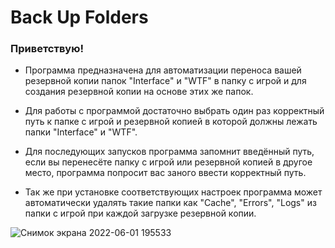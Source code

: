 # Back Up Folders

### Приветствую!

- Программа предназначена для автоматизации переноса вашей резервной копии папок "Interface" и "WTF" в папку с игрой и для создания резервной копии на основе этих же папок.

- Для работы с программой достаточно выбрать один раз корректный путь к папке с игрой и резервной копией в которой должны лежать папки "Interface" и "WTF".

- Для последующих запусков программа запомнит введённый путь, если вы перенесёте папку с игрой или резервной копией в другое место, программа попросит вас заного ввести корректный путь.

- Так же при установке соответствующих настроек программа может автоматически удалять такие папки как "Cache", "Errors", "Logs" из папки с игрой при каждой загрузке резервной копии.

![Снимок экрана 2022-06-01 195533](https://user-images.githubusercontent.com/78731609/171459288-e7dcde3b-e696-4f0e-acd4-f3c840ebfd37.png)
